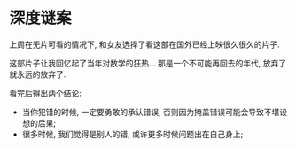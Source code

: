 # 深度谜案

上周在无片可看的情况下, 和女友选择了看这部在国外已经上映很久很久的片子.

这部片子让我回忆起了当年对数学的狂热… 那是一个不可能再回去的年代, 放弃了就永远的放弃了.

看完后得出两个结论:

* 当你犯错的时候, 一定要勇敢的承认错误, 否则因为掩盖错误可能会导致不堪设想的后果;
* 很多时候, 我们觉得是别人的错, 或许更多时候问题出在自己身上;
